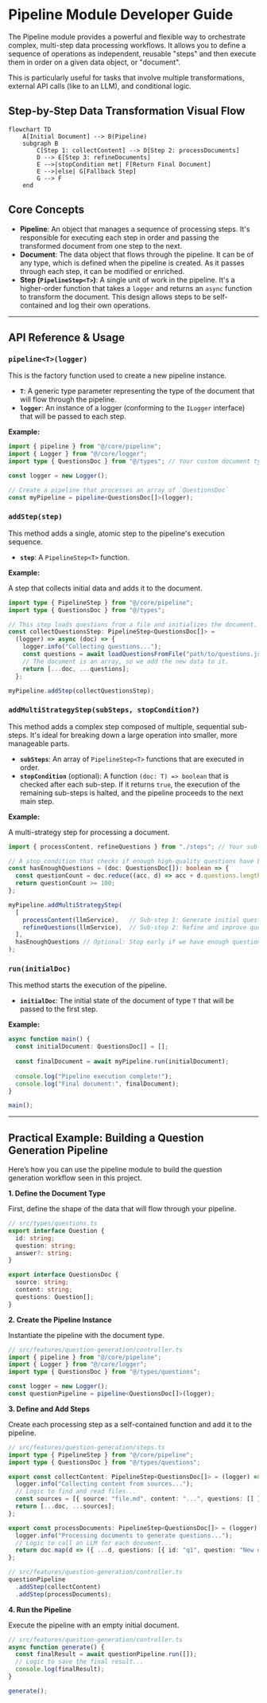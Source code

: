 # Pipeline Module Developer Guide

The Pipeline module provides a powerful and flexible way to orchestrate complex, multi-step data processing workflows. It allows you to define a sequence of operations as independent, reusable "steps" and then execute them in order on a given data object, or "document".

This is particularly useful for tasks that involve multiple transformations, external API calls (like to an LLM), and conditional logic.

## Step-by-Step Data Transformation Visual Flow

```mermaid
flowchart TD
    A[Initial Document] --> B(Pipeline)
    subgraph B
        C[Step 1: collectContent] --> D[Step 2: processDocuments]
        D --> E[Step 3: refineDocuments]
        E -->|stopCondition met| F[Return Final Document]
        E -->|else| G[Fallback Step]
        G --> F
    end

```

## Core Concepts

- **Pipeline**: An object that manages a sequence of processing steps. It's responsible for executing each step in order and passing the transformed document from one step to the next.
- **Document**: The data object that flows through the pipeline. It can be of any type, which is defined when the pipeline is created. As it passes through each step, it can be modified or enriched.
- **Step (`PipelineStep<T>`)**: A single unit of work in the pipeline. It's a higher-order function that takes a `logger` and returns an `async` function to transform the document. This design allows steps to be self-contained and log their own operations.

---

## API Reference & Usage

### `pipeline<T>(logger)`

This is the factory function used to create a new pipeline instance.

- **`T`**: A generic type parameter representing the type of the document that will flow through the pipeline.
- **`logger`**: An instance of a logger (conforming to the `ILogger` interface) that will be passed to each step.

**Example:**

```typescript
import { pipeline } from "@/core/pipeline";
import { Logger } from "@/core/logger";
import type { QuestionsDoc } from "@/types"; // Your custom document type

const logger = new Logger();

// Create a pipeline that processes an array of `QuestionsDoc`
const myPipeline = pipeline<QuestionsDoc[]>(logger);
```

### `addStep(step)`

This method adds a single, atomic step to the pipeline's execution sequence.

- **`step`**: A `PipelineStep<T>` function.

**Example:**

A step that collects initial data and adds it to the document.

```typescript
import type { PipelineStep } from "@/core/pipeline";
import type { QuestionsDoc } from "@/types";

// This step loads questions from a file and initializes the document.
const collectQuestionsStep: PipelineStep<QuestionsDoc[]> = 
  (logger) => async (doc) => {
    logger.info("Collecting questions...");
    const questions = await loadQuestionsFromFile("path/to/questions.jsonl");
    // The document is an array, so we add the new data to it.
    return [...doc, ...questions];
  };

myPipeline.addStep(collectQuestionsStep);
```

### `addMultiStrategyStep(subSteps, stopCondition?)`

This method adds a complex step composed of multiple, sequential sub-steps. It's ideal for breaking down a large operation into smaller, more manageable parts.

- **`subSteps`**: An array of `PipelineStep<T>` functions that are executed in order.
- **`stopCondition`** (optional): A function `(doc: T) => boolean` that is checked after each sub-step. If it returns `true`, the execution of the remaining sub-steps is halted, and the pipeline proceeds to the next main step.

**Example:**

A multi-strategy step for processing a document.

```typescript
import { processContent, refineQuestions } from "./steps"; // Your sub-step implementations

// A stop condition that checks if enough high-quality questions have been generated.
const hasEnoughQuestions = (doc: QuestionsDoc[]): boolean => {
  const questionCount = doc.reduce((acc, d) => acc + d.questions.length, 0);
  return questionCount >= 100;
};

myPipeline.addMultiStrategyStep(
  [
    processContent(llmService),   // Sub-step 1: Generate initial questions
    refineQuestions(llmService),  // Sub-step 2: Refine and improve questions
  ],
  hasEnoughQuestions // Optional: Stop early if we have enough questions
);
```

### `run(initialDoc)`

This method starts the execution of the pipeline.

- **`initialDoc`**: The initial state of the document of type `T` that will be passed to the first step.

**Example:**

```typescript
async function main() {
  const initialDocument: QuestionsDoc[] = [];
  
  const finalDocument = await myPipeline.run(initialDocument);
  
  console.log("Pipeline execution complete!");
  console.log("Final document:", finalDocument);
}

main();
```

---

## Practical Example: Building a Question Generation Pipeline

Here’s how you can use the pipeline module to build the question generation workflow seen in this project.

**1. Define the Document Type**

First, define the shape of the data that will flow through your pipeline.

```typescript
// src/types/questions.ts
export interface Question {
  id: string;
  question: string;
  answer?: string;
}

export interface QuestionsDoc {
  source: string;
  content: string;
  questions: Question[];
}
```

**2. Create the Pipeline Instance**

Instantiate the pipeline with the document type.

```typescript
// src/features/question-generation/controller.ts
import { pipeline } from "@/core/pipeline";
import { Logger } from "@/core/logger";
import type { QuestionsDoc } from "@/types/questions";

const logger = new Logger();
const questionPipeline = pipeline<QuestionsDoc[]>(logger);
```

**3. Define and Add Steps**

Create each processing step as a self-contained function and add it to the pipeline.

```typescript
// src/features/question-generation/steps.ts
import type { PipelineStep } from "@/core/pipeline";
import type { QuestionsDoc } from "@/types/questions";

export const collectContent: PipelineStep<QuestionsDoc[]> = (logger) => async (doc) => {
  logger.info("Collecting content from sources...");
  // Logic to find and read files...
  const sources = [{ source: "file.md", content: "...", questions: [] }];
  return [...doc, ...sources];
};

export const processDocuments: PipelineStep<QuestionsDoc[]> = (logger) => async (doc) => {
  logger.info("Processing documents to generate questions...");
  // Logic to call an LLM for each document...
  return doc.map(d => ({ ...d, questions: [{ id: "q1", question: "New question?" }] }));
};

// src/features/question-generation/controller.ts
questionPipeline
  .addStep(collectContent)
  .addStep(processDocuments);
```

**4. Run the Pipeline**

Execute the pipeline with an empty initial document.

```typescript
// src/features/question-generation/controller.ts
async function generate() {
  const finalResult = await questionPipeline.run([]);
  // Logic to save the final result...
  console.log(finalResult);
}

generate();
```